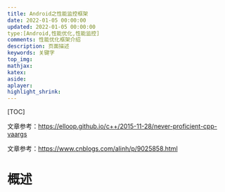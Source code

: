 ```yaml
---
title: Android之性能监控框架
date: 2022-01-05 00:00:00
updated: 2022-01-05 00:00:00
type:[Android,性能优化,性能监控]
comments: 性能优化框架介绍
description: 页面描述
keywords: 关键字
top_img:
mathjax:
katex:
aside:
aplayer:
highlight_shrink:
---
```


[TOC]

文章参考：https://elloop.github.io/c++/2015-11-28/never-proficient-cpp-vaargs

文章参考：https://www.cnblogs.com/alinh/p/9025858.html

# 概述

